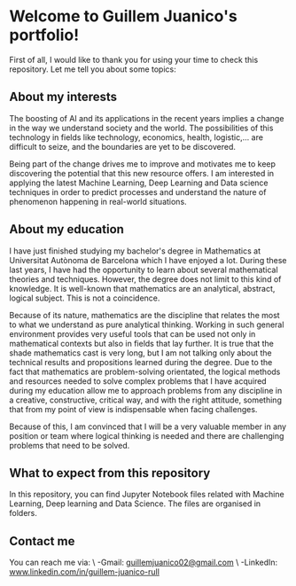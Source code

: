 # Welcome to Guillem Juanico's portfolio!
First of all, I would like to thank you for using your time to check this repository. Let me tell you about some topics:

## About my interests
The boosting of AI and its applications in the recent years implies a change in the way we understand society and the world. The possibilities of this technology in fields like technology, economics, health, logistic,...  are difficult to seize, and the boundaries are yet to be discovered. 

Being part of the change drives me to improve and motivates me to keep discovering the potential that this new resource offers. I am interested in applying the latest Machine Learning, Deep Learning and Data science techniques in order to predict processes and understand the nature of phenomenon happening in real-world situations. 

## About my education
I have just finished studying my bachelor's degree in Mathematics at Universitat Autònoma de Barcelona which I have enjoyed a lot. During these last years, I have had the opportunity to learn about several mathematical theories and techniques. However, the degree does not limit to this kind of knowledge. It is well-known that mathematics are an analytical, abstract, logical subject. This is not a coincidence. 

Because of its nature, mathematics are the discipline that relates the most to what we understand as pure analytical thinking. Working in such general environment provides very useful tools that can be used not only in mathematical contexts but also in fields that lay further. It is true that the shade mathematics cast is very long, but I am not talking only about the technical results and propositions learned during the degree. Due to the fact that mathematics are problem-solving orientated, the logical methods and resources needed to solve complex problems that I have acquired during my education allow me to approach problems from any discipline in a creative, constructive, critical way, and with the right attitude, something that from my point of view is indispensable when facing challenges. 

Because of this, I am convinced that I will be a very valuable member in any position or team where logical thinking is needed and there are challenging problems that need to be solved.

## What to expect from this repository
In this repository, you can find Jupyter Notebook files related with Machine Learning, Deep learning and Data Science. The files are organised in folders.

## Contact me
You can reach me via: \\
   -Gmail: guillemjuanico02@gmail.com  \\
   -LinkedIn: www.linkedin.com/in/guillem-juanico-rull



<!--
**guillemj7/guillemj7** is a ✨ _special_ ✨ repository because its `README.md` (this file) appears on your GitHub profile.

Here are some ideas to get you started:

- 🔭 I’m currently working on ...
- 🌱 I’m currently learning ...
- 👯 I’m looking to collaborate on ...
- 🤔 I’m looking for help with ...
- 💬 Ask me about ...
- 📫 How to reach me: ...
- 😄 Pronouns: ...
- ⚡ Fun fact: ...
-->
